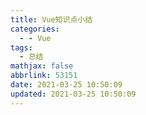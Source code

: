 ```yaml
---
title: Vue知识点小结
categories:
  - - Vue
tags:
  - 总结
mathjax: false
abbrlink: 53151
date: 2021-03-25 10:50:09
updated: 2021-03-25 10:50:09
---
```




<!-- more -->


